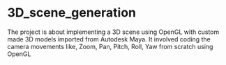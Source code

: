 # 3D_scene_generation
 The project is about implementing a 3D scene using OpenGL with custom made 3D models imported from Autodesk Maya. It involved coding the camera movements like, Zoom, Pan, Pitch, Roll, Yaw from scratch using OpenGL
